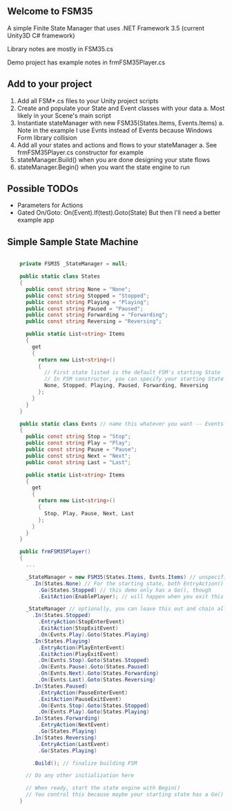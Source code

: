 ## Welcome to FSM35

A simple Finite State Manager that uses .NET Framework 3.5 (current Unity3D C# framework)

Library notes are mostly in FSM35.cs

Demo project has example notes in frmFSM35Player.cs

## Add to your project

1. Add all FSM*.cs files to your Unity project scripts
2. Create and populate your State and Event classes with your data
	a. Most likely in your Scene's main script
3. Instantiate stateManager with new FSM35(States.Items, Events.Items)
	a. Note in the example I use Evnts instead of Events because Windows Form library collision
4. Add all your states and actions and flows to your stateManager
	a. See frmFSM35Player.cs constructor for example
5. stateManager.Build() when you are done designing your state flows
6. stateManager.Begin() when you want the state engine to run

## Possible TODOs

* Parameters for Actions
* Gated On/Goto:
	On(Event).If(test).Goto(State)
	But then I'll need a better example app

## Simple Sample State Machine

```c#

    private FSM35 _StateManager = null;

    public static class States
    {
      public const string None = "None";
      public const string Stopped = "Stopped";
      public const string Playing = "Playing";
      public const string Paused = "Paused";
      public const string Forwarding = "Forwarding";
      public const string Reversing = "Reversing";

      public static List<string> Items
      {
        get
        {
          return new List<string>()
          {
            // First state listed is the default FSM's starting State
            // In FSM constructor, you can specify your starting State if you don't want the default
            None, Stopped, Playing, Paused, Forwarding, Reversing
          };
        }
      }
    }

    public static class Evnts // name this whatever you want -- Events already exists in too many .NET libraries, so I used this instead
    {
      public const string Stop = "Stop";
      public const string Play = "Play";
      public const string Pause = "Pause";
      public const string Next = "Next";
      public const string Last = "Last";

      public static List<string> Items
      {
        get
        {
          return new List<string>()
          {
            Stop, Play, Pause, Next, Last
          };
        }
      }
    }

    public frmFSM35Player()
    {
      ...

      _StateManager = new FSM35(States.Items, Evnts.Items) // unspecified starting state makes None the default
        .In(States.None) // For the starting state, both EntryAction() and Go() will be triggered when you call FSM.Begin()
          .Go(States.Stopped) // this demo only has a Go(), though
          .ExitAction(EnablePlayer); // will happen when you exit this state

      _StateManager // optionally, you can leave this out and chain all state construction together, including Begin()
        .In(States.Stopped)
          .EntryAction(StopEnterEvent)
          .ExitAction(StopExitEvent)
          .On(Evnts.Play).Goto(States.Playing)
        .In(States.Playing)
          .EntryAction(PlayEnterEvent)
          .ExitAction(PlayExitEvent)
          .On(Evnts.Stop).Goto(States.Stopped)
          .On(Evnts.Pause).Goto(States.Paused)
          .On(Evnts.Next).Goto(States.Forwarding)
          .On(Evnts.Last).Goto(States.Reversing)
        .In(States.Paused)
          .EntryAction(PauseEnterEvent)
          .ExitAction(PauseExitEvent)
          .On(Evnts.Stop).Goto(States.Stopped)
          .On(Evnts.Play).Goto(States.Playing)
        .In(States.Forwarding)
          .EntryAction(NextEvent)
          .Go(States.Playing)
        .In(States.Reversing)
          .EntryAction(LastEvent)
          .Go(States.Playing)

        .Build(); // finalize building FSM

      // Do any other initialization here

      // When ready, start the state engine with Begin()
      // You control this because maybe your starting state has a Go() on it but you may not be ready for it to be running yet
    }
```
